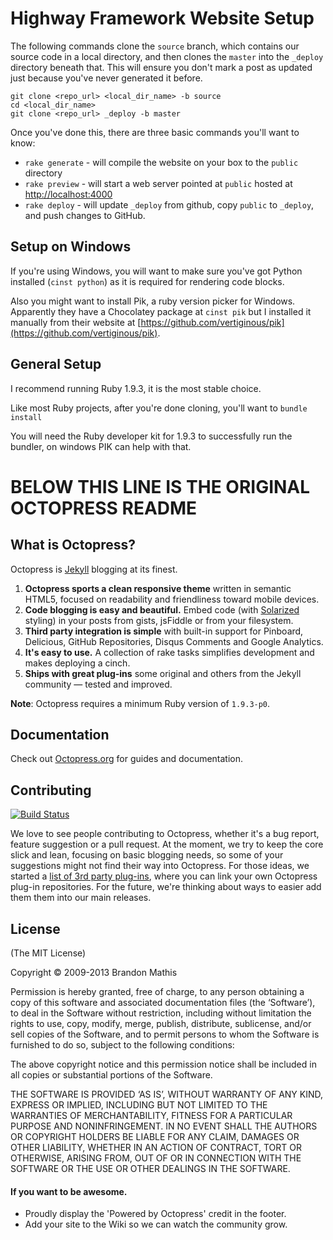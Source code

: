 # Highway Framework Website Setup

The following commands clone the `source` branch, which contains our source code in a local directory, 
and then clones the `master` into the `_deploy` directory beneath that.  This will ensure you don't mark
a post as updated just because you've never generated it before.

```
git clone <repo_url> <local_dir_name> -b source
cd <local_dir_name>
git clone <repo_url> _deploy -b master
```

Once you've done this, there are three basic commands you'll want to know:

* `rake generate` - will compile the website on your box to the `public` directory
* `rake preview` - will start a web server pointed at `public` hosted at [http://localhost:4000](http://localhost:4000)
* `rake deploy` - will update `_deploy` from github, copy `public` to `_deploy`, and push changes to GitHub.

## Setup on Windows

If you're using Windows, you will want to make sure you've got Python installed (`cinst python`) as it is required for rendering code blocks.

Also you might want to install Pik, a ruby version picker for Windows.  Apparently they have a Chocolatey package at `cinst pik` but I installed it manually from their website at [https://github.com/vertiginous/pik](https://github.com/vertiginous/pik).

## General Setup

I recommend running Ruby 1.9.3, it is the most stable choice.

Like most Ruby projects, after you're done cloning, you'll want to `bundle install`

You will need the Ruby developer kit for 1.9.3 to successfully run the bundler, on windows PIK can help with that.

# BELOW THIS LINE IS THE ORIGINAL OCTOPRESS README

## What is Octopress?

Octopress is [Jekyll](https://github.com/mojombo/jekyll) blogging at its finest.

1. **Octopress sports a clean responsive theme** written in semantic HTML5, focused on readability and friendliness toward mobile devices.
2. **Code blogging is easy and beautiful.** Embed code (with [Solarized](http://ethanschoonover.com/solarized) styling) in your posts from gists, jsFiddle or from your filesystem.
3. **Third party integration is simple** with built-in support for Pinboard, Delicious, GitHub Repositories, Disqus Comments and Google Analytics.
4. **It's easy to use.** A collection of rake tasks simplifies development and makes deploying a cinch.
5. **Ships with great plug-ins** some original and others from the Jekyll community &mdash; tested and improved.

**Note**: Octopress requires a minimum Ruby version of `1.9.3-p0`.

## Documentation

Check out [Octopress.org](http://octopress.org/docs) for guides and documentation.


## Contributing

[![Build Status](https://travis-ci.org/imathis/octopress.png?branch=master)](https://travis-ci.org/imathis/octopress)

We love to see people contributing to Octopress, whether it's a bug report, feature suggestion or a pull request. At the moment, we try to keep the core slick and lean, focusing on basic blogging needs, so some of your suggestions might not find their way into Octopress. For those ideas, we started a [list of 3rd party plug-ins](https://github.com/imathis/octopress/wiki/3rd-party-plugins), where you can link your own Octopress plug-in repositories. For the future, we're thinking about ways to easier add them them into our main releases.


## License
(The MIT License)

Copyright © 2009-2013 Brandon Mathis

Permission is hereby granted, free of charge, to any person obtaining a copy of this software and associated documentation files (the ‘Software’), to deal in the Software without restriction, including without limitation the rights to use, copy, modify, merge, publish, distribute, sublicense, and/or sell copies of the Software, and to permit persons to whom the Software is furnished to do so, subject to the following conditions:

The above copyright notice and this permission notice shall be included in all copies or substantial portions of the Software.

THE SOFTWARE IS PROVIDED ‘AS IS’, WITHOUT WARRANTY OF ANY KIND, EXPRESS OR IMPLIED, INCLUDING BUT NOT LIMITED TO THE WARRANTIES OF MERCHANTABILITY, FITNESS FOR A PARTICULAR PURPOSE AND NONINFRINGEMENT. IN NO EVENT SHALL THE AUTHORS OR COPYRIGHT HOLDERS BE LIABLE FOR ANY CLAIM, DAMAGES OR OTHER LIABILITY, WHETHER IN AN ACTION OF CONTRACT, TORT OR OTHERWISE, ARISING FROM, OUT OF OR IN CONNECTION WITH THE SOFTWARE OR THE USE OR OTHER DEALINGS IN THE SOFTWARE.


#### If you want to be awesome.
- Proudly display the 'Powered by Octopress' credit in the footer.
- Add your site to the Wiki so we can watch the community grow.
